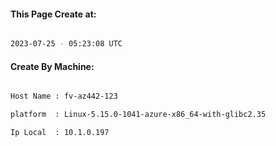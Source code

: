 
   
#### This Page Create at:

```bash

2023-07-25 - 05:23:08 UTC

```

#### Create By Machine:

```bash

Host Name : fv-az442-123

platform  : Linux-5.15.0-1041-azure-x86_64-with-glibc2.35

Ip Local  : 10.1.0.197

```


